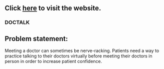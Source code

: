 ## Click [here](https://my-doctor-emxx.vercel.app/) to visit the website.

### DOCTALK

## Problem statement:

Meeting a doctor can sometimes be nerve-racking. Patients need a way to practice talking to their doctors virtually before meeting their doctors in person in order to increase patient confidence. 

